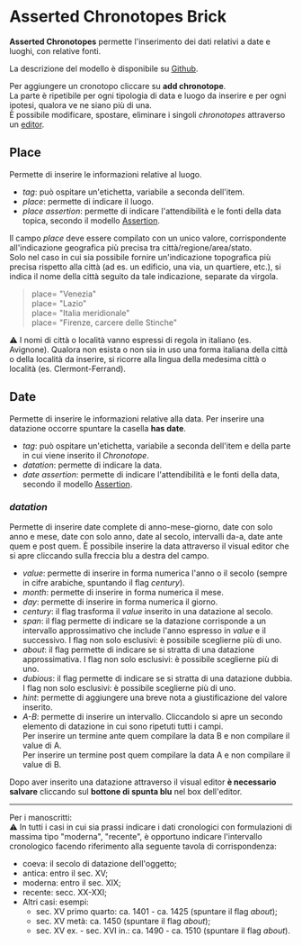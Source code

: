 # Asserted Chronotopes Brick 

**Asserted Chronotopes** permette l'inserimento dei dati relativi a date e luoghi, con relative fonti.  

La descrizione del modello è disponibile su [Github](https://github.com/vedph/cadmus-general#chronotopespart).  

Per aggiungere un cronotopo cliccare su **add chronotope**.  
La parte è ripetibile per ogni tipologia di data e luogo da inserire e per ogni ipotesi, qualora ve ne siano più di una.  
È possibile modificare, spostare, eliminare i singoli _chronotopes_ attraverso un [editor](Editor_Brick.md).  

## Place
Permette di inserire le informazioni relative al luogo.  

* _tag_: può ospitare un'etichetta, variabile a seconda dell'item.
* _place_: permette di indicare il luogo.  
* _place assertion_: permette di indicare l'attendibilità e le fonti della data topica, secondo il modello [Assertion](Assertion_Brick.md).

Il campo _place_ deve essere compilato con un unico valore, corrispondente all'indicazione geografica più precisa tra città/regione/area/stato.  
Solo nel caso in cui sia possibile fornire un'indicazione topografica più precisa rispetto alla città (ad es. un edificio, una via, un quartiere, etc.), si indica il nome della città seguito da tale indicazione, separate da virgola.

> place= "Venezia"  
> place= "Lazio"  
> place= "Italia meridionale"  
> place= "Firenze, carcere delle Stinche"  

⚠️ I nomi di città o località vanno espressi di regola in italiano (es. Avignone). Qualora non esista o non sia in uso una forma italiana della città o della località da inserire, si ricorre alla lingua della medesima città o località (es. Clermont-Ferrand).   

## Date
Permette di inserire le informazioni relative alla data. Per inserire una datazione occorre spuntare la casella **has date**.

* _tag_: può ospitare un'etichetta, variabile a seconda dell'item e della parte in cui viene inserito il _Chronotope_.
* _datation_: permette di indicare la data.
* _date assertion_: permette di indicare l'attendibilità e le fonti della data, secondo il modello [Assertion](Assertion_Brick.md).

### _datation_
Permette di inserire date complete di anno-mese-giorno, date con solo anno e mese, date con solo anno, date al secolo, intervalli da-a, date ante quem e post quem.
È possibile inserire la data attraverso il visual editor che si apre cliccando sulla freccia blu a destra del campo.
* _value_: permette di inserire in forma numerica l'anno o il secolo (sempre in cifre arabiche, spuntando il flag _century_).
* _month_: permette di inserire in forma numerica il mese.
* _day_: permette di inserire in forma numerica il giorno.
* _century_: il flag trasforma il _value_ inserito in una datazione al secolo.
* _span_: il flag permette di indicare se la datazione corrisponde a un intervallo approssimativo che include l'anno espresso in _value_ e il successivo. I flag non solo esclusivi: è possibile sceglierne più di uno.
* _about_: il flag permette di indicare se si stratta di una datazione approssimativa. I flag non solo esclusivi: è possibile sceglierne più di uno.
* _dubious_: il flag permette di indicare se si stratta di una datazione dubbia. I flag non solo esclusivi: è possibile sceglierne più di uno.
* _hint_: permette di aggiungere una breve nota a giustificazione del valore inserito.
* _A-B_: permette di inserire un intervallo. Cliccandolo si apre un secondo elemento di datazione in cui sono ripetuti tutti i campi.  
  Per inserire un termine ante quem compilare la data B e non compilare il value di A.   
  Per inserire un termine post quem compilare la data A e non compilare il value di B.    

Dopo aver inserito una datazione attraverso il visual editor **è necessario salvare** cliccando sul **bottone di spunta blu** nel box dell'editor.


***
Per i manoscritti:  
⚠️ In tutti i casi in cui sia prassi indicare i dati cronologici con formulazioni di massima tipo "moderna", "recente", è opportuno indicare l'intervallo cronologico facendo riferimento alla seguente tavola di corrispondenza:
* coeva: il secolo di datazione dell'oggetto;  
* antica: entro il sec. XV;  
* moderna: entro il sec. XIX;   
* recente: secc. XX-XXI;
* Altri casi: esempi:
  * sec. XV primo quarto: ca. 1401 - ca. 1425 (spuntare il flag _about_);  
  * sec. XV metà: ca. 1450 (spuntare il flag _about_);  
  * sec. XV ex. - sec. XVI in.: ca. 1490 - ca. 1510 (spuntare il flag _about_).

